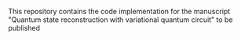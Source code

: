 This repository contains the code implementation for the manuscript "Quantum state reconstruction with variational quantum circuit"  to be published